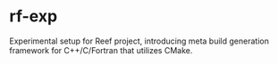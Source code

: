 # rf-exp
Experimental setup for Reef project, introducing meta build generation framework for C++/C/Fortran that utilizes CMake.
